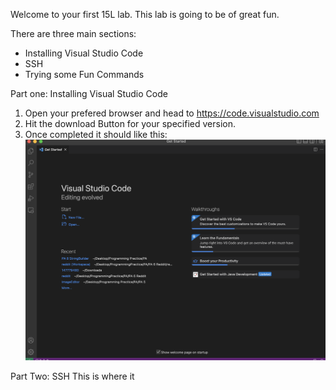 Welcome to your first 15L lab. This lab is going to be of great fun.

There are three main sections:
- Installing Visual Studio Code
- SSH
- Trying some Fun Commands

Part one: Installing Visual Studio Code
 1) Open your prefered browser and head to https://code.visualstudio.com
 2) Hit the download Button for your specified version.
 3) Once completed it should like this:
 ![Image](https://github.com/nedbitar/cse15l-lab-reports/blob/64eb4c8ac300a5cd5ecaad10a0d81e1ed3dd4c73/1photo/Screenshot%202023-01-11%20at%2012.03.51%20PM.png)

Part Two: SSH
This is where it 
